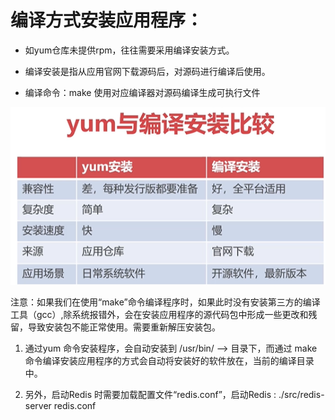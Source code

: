 # 编译方式安装应用程序：
* 如yum仓库未提供rpm，往往需要采用编译安装方式。

* 编译安装是指从应用官网下载源码后，对源码进行编译后使用。

* 编译命令：make 使用对应编译器对源码编译生成可执行文件

![](media/16182319600627/16182319938364.png)

注意：如果我们在使用“make”命令编译程序时，如果此时没有安装第三方的编译工具（gcc）,除系统报错外，会在安装应用程序的源代码包中形成一些更改和残留，导致安装包不能正常使用。需要重新解压安装包。

1. 通过yum 命令安装程序，会自动安装到 /usr/bin/ --> 目录下，而通过 make 命令编译安装应用程序的方式会自动将安装好的软件放在，当前的编译目录中。

2. 另外，启动Redis 时需要加载配置文件“redis.conf”，启动Redis : ./src/redis-server redis.conf

